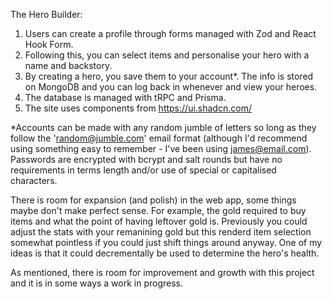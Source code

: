 The Hero Builder:
1. Users can create a profile through forms managed with Zod and React Hook Form.
2. Following this, you can select items and personalise your hero with a name and backstory.
3. By creating a hero, you save them to your account*. The info is stored on MongoDB and you can log back in whenever and view your heroes. 
4. The database is managed with tRPC and Prisma.
5. The site uses components from https://ui.shadcn.com/


*Accounts can be made with any random jumble of letters so long as they follow the 'random@jumble.com' email format (although I'd recommend using something easy to remember - I've been using james@email.com). Passwords are encrypted with bcrypt and salt rounds but have no requirements in terms length and/or use of special or capitalised characters.


There is room for expansion (and polish) in the web app, some things maybe don't make perfect sense. For example, the gold required to buy items and what the point of having leftover gold is. Previously you could adjust the stats with your remanining gold but this renderd item selection somewhat pointless if you could just shift things around anyway. One of my ideas is that it could decrementally be used to determine the hero's health.

As mentioned, there is room for improvement and growth with this project and it is in some ways a work in progress. 
